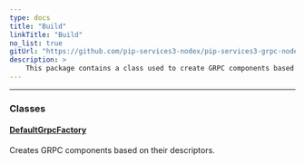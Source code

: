 ```yaml
---
type: docs
title: "Build"
linkTitle: "Build"
no_list: true
gitUrl: "https://github.com/pip-services3-nodex/pip-services3-grpc-nodex"
description: >
    This package contains a class used to create GRPC components based on their descriptors. [GRPC](https://grpc.io/) is a high performance, open source universal RPC framework that can run in any enviroment. 
---
```

---

<div class="module-body"> 

### Classes

#### [DefaultGrpcFactory](default_grpc_factory)
Creates GRPC components based on their descriptors.


</div>

